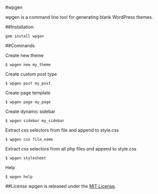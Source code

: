 #wpgen

wpgen is a command line tool for generating blank WordPress themes.

##Installation

    gem install wpgen

##Commands

Create new theme

    $ wpgen new my_theme
    
Create custom post type

    $ wpgen post my_post
    
Create page template

    $ wpgen page my_page

Create dynamic sidebar

    $ wpgen sidebar my_sidebar

Extract css selectors from file and append to style.css

    $ wpgen css file_name

Extract css selectors from all php files and append to style.css

    $ wpgen stylesheet

Help

    $ wpgen help

##License
wpgen is released under the [MIT License](http://opensource.org/licenses/MIT).
